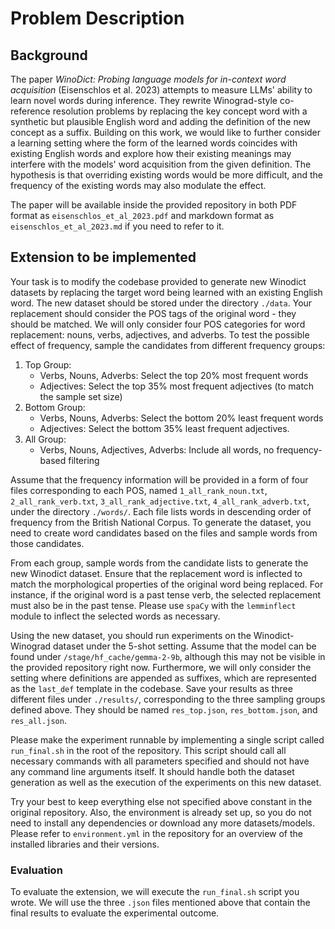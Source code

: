 # Problem Description

## Background
The paper *WinoDict: Probing language models for in-context word acquisition* (Eisenschlos et al. 2023) attempts to measure LLMs' ability to learn novel words during inference. They rewrite Winograd-style co-reference resolution problems by replacing the key concept word with a synthetic but plausible English word and adding the definition of the new concept as a suffix. Building on this work, we would like to further consider a learning setting where the form of the learned words coincides with existing English words and explore how their existing meanings may interfere with the models' word acquisition from the given definition. The hypothesis is that overriding existing words would be more difficult, and the frequency of the existing words may also modulate the effect.

The paper will be available inside the provided repository in both PDF format as `eisenschlos_et_al_2023.pdf` and markdown format as `eisenschlos_et_al_2023.md` if you need to refer to it.

## Extension to be implemented
Your task is to modify the codebase provided to generate new Winodict datasets by replacing the target word being learned with an existing English word. The new dataset should be stored under the directory `./data`. Your replacement should consider the POS tags of the original word - they should be matched. We will only consider four POS categories for word replacement: nouns, verbs, adjectives, and adverbs. To test the possible effect of frequency, sample the candidates from different frequency groups:

1. Top Group:
    - Verbs, Nouns, Adverbs: Select the top 20% most frequent words
    - Adjectives: Select the top 35% most frequent adjectives (to match the sample set size)
2. Bottom Group:
    - Verbs, Nouns, Adverbs: Select the bottom 20% least frequent words
    - Adjectives: Select the bottom 35% least frequent adjectives.
3. All Group:
    - Verbs, Nouns, Adjectives, Adverbs: Include all words, no frequency-based filtering
    
Assume that the frequency information will be provided in a form of four files corresponding to each POS, named `1_all_rank_noun.txt`, `2_all_rank_verb.txt`, `3_all_rank_adjective.txt`, `4_all_rank_adverb.txt`, under the directory `./words/`. Each file lists words in descending order of frequency from the British National Corpus. To generate the dataset, you need to create word candidates based on the files and sample words from those candidates.

From each group, sample words from the candidate lists to generate the new Winodict dataset. Ensure that the replacement word is inflected to match the morphological properties of the original word being replaced. For instance, if the original word is a past tense verb, the selected replacement must also be in the past tense. Please use `spaCy` with the `lemminflect` module to inflect the selected words as necessary.

Using the new dataset, you should run experiments on the Winodict-Winograd dataset under the 5-shot setting. Assume that the model can be found under `/stage/hf_cache/gemma-2-9b`, although this may not be visible in the provided repository right now. Furthermore, we will only consider the setting where definitions are appended as suffixes, which are represented as the `last_def` template in the codebase. Save your results as three different files under `./results/`, corresponding to the three sampling groups defined above. They should be named `res_top.json`, `res_bottom.json`, and `res_all.json`.

Please make the experiment runnable by implementing a single script called `run_final.sh` in the root of the repository. This script should call all necessary commands with all parameters specified and should not have any command line arguments itself. It should handle both the dataset generation as well as the execution of the experiments on this new dataset.

Try your best to keep everything else not specified above constant in the original repository. Also, the environment is already set up, so you do not need to install any dependencies or download any more datasets/models. Please refer to `environment.yml` in the repository for an overview of the installed libraries and their versions.

### Evaluation
To evaluate the extension, we will execute the `run_final.sh` script you wrote. We will use the three `.json` files mentioned above that contain the final results to evaluate the experimental outcome.